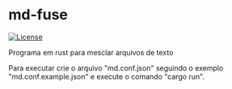 # md-fuse

[![License](https://img.shields.io/github/license/caiocampos/md-fuse.svg)](LICENSE)

Programa em rust para mesclar arquivos de texto

Para executar crie o arquivo "md.conf.json" seguindo o exemplo "md.conf.example.json" e execute o comando "cargo run".
